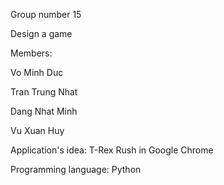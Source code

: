 Group number 15

Design a game

Members: 

Vo Minh Duc 

Tran Trung Nhat 

Dang Nhat Minh 

Vu Xuan Huy

Application's idea: T-Rex Rush in Google Chrome

Programming language: Python
